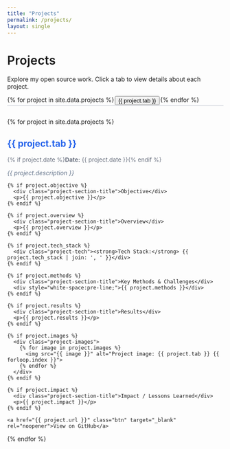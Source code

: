 ```yaml
---
title: "Projects"
permalink: /projects/
layout: single
---
```


<style>
.project-tabs {
  display: flex;
  border-bottom: 2px solid #e5e7eb;
  margin-bottom: 2em;
  gap: 2px;
  font-family: 'Inter', 'Segoe UI', 'system-ui', sans-serif;
}

.project-tab {
  padding: 0.75em 1.5em;
  cursor: pointer;
  background: none;
  border: none;
  font-size: 1.08em;
  font-weight: 500;
  color: #374151;
  border-bottom: 2px solid transparent;
  transition: border-color 0.2s, color 0.2s, background 0.2s;
  letter-spacing: 0.02em;
  border-radius: 8px 8px 0 0;
  text-transform: none;
}

.project-tab.active {
  border-bottom: 2.5px solid #2563eb;
  color: #2563eb;
  background: #f3f4f6;
}

.project-tab:focus {
  outline: none;
  background: #e0e7ef;
}

.project-content {
  display: none;
  animation: fadeIn 0.3s;
  padding-top: 1.5em;
  font-family: 'Inter', 'Segoe UI', 'system-ui', sans-serif;
  color: #2d3748;
}

.project-content.active {
  display: block;
}

.project-section-title {
  font-size: 1.1em;
  font-weight: 600;
  color: #2563eb;
  margin-bottom: 0.3em;
  margin-top: 1.3em;
}

.project-meta {
  font-size: 0.97em;
  color: #6b7280;
  margin-bottom: 1em;
  font-family: 'Inter', 'Segoe UI', 'system-ui', sans-serif;
}

.project-tech {
  font-size: 0.97em;
  color: #374151;
  margin-bottom: 1em;
  font-family: 'Inter', 'Segoe UI', 'system-ui', sans-serif;
}

.project-images {
  display: flex;
  gap: 1.5em;
  flex-wrap: wrap;
  margin-bottom: 1.5em;
  margin-top: 1em;
}
.project-images img {
  max-width: 340px;
  width: 100%;
  border-radius: 8px;
  box-shadow: 0 2px 12px rgba(80,90,120,0.10);
  border: 1px solid #e5e7eb;
}
@media (max-width: 600px) {
  .project-images {
    flex-direction: column;
    gap: 1em;
  }
  .project-images img {
    max-width: 100%;
  }
}

@keyframes fadeIn {
  from { opacity: 0; }
  to   { opacity: 1; }
}
</style>

<h1 style="font-family:'Inter','Segoe UI','system-ui',sans-serif; font-weight:600; letter-spacing:0.01em;">Projects</h1>
<p style="font-family:'Inter','Segoe UI','system-ui',sans-serif;">Explore my open source work. Click a tab to view details about each project.</p>

<!-- Tab navigation -->
<div class="project-tabs" id="projectTabs">
  {% for project in site.data.projects %}
    <button class="project-tab{% if forloop.first %} active{% endif %}" data-tab="project{{ forloop.index }}">
      {{ project.tab }}
    </button>
  {% endfor %}
</div>

<!-- Tab contents -->
{% for project in site.data.projects %}
  <div class="project-content{% if forloop.first %} active{% endif %}" id="project{{ forloop.index }}">
    <h2>
      <a href="{{ project.url }}" target="_blank" rel="noopener" style="color:#2563eb;text-decoration:none;">
        {{ project.tab }}
      </a>
    </h2>
    <p class="project-meta">
      {% if project.date %}<strong>Date:</strong> {{ project.date }}{% endif %}
    </p>
    <p style="font-style:italic; color:#64748b;">{{ project.description }}</p>

    {% if project.objective %}
      <div class="project-section-title">Objective</div>
      <p>{{ project.objective }}</p>
    {% endif %}

    {% if project.overview %}
      <div class="project-section-title">Overview</div>
      <p>{{ project.overview }}</p>
    {% endif %}

    {% if project.tech_stack %}
      <div class="project-tech"><strong>Tech Stack:</strong> {{ project.tech_stack | join: ', ' }}</div>
    {% endif %}

    {% if project.methods %}
      <div class="project-section-title">Key Methods & Challenges</div>
      <div style="white-space:pre-line;">{{ project.methods }}</div>
    {% endif %}

    {% if project.results %}
      <div class="project-section-title">Results</div>
      <p>{{ project.results }}</p>
    {% endif %}

    {% if project.images %}
      <div class="project-images">
        {% for image in project.images %}
          <img src="{{ image }}" alt="Project image: {{ project.tab }} {{ forloop.index }}">
        {% endfor %}
      </div>
    {% endif %}

    {% if project.impact %}
      <div class="project-section-title">Impact / Lessons Learned</div>
      <p>{{ project.impact }}</p>
    {% endif %}

    <a href="{{ project.url }}" class="btn" target="_blank" rel="noopener">View on GitHub</a>
  </div>
{% endfor %}

<script>
document.addEventListener('DOMContentLoaded', function() {
  const tabs = document.querySelectorAll('.project-tab');
  const contents = document.querySelectorAll('.project-content');
  tabs.forEach((tab, idx) => {
    tab.addEventListener('click', () => {
      tabs.forEach(t => t.classList.remove('active'));
      contents.forEach(c => c.classList.remove('active'));
      tab.classList.add('active');
      contents[idx].classList.add('active');
    });
  });
});
</script>
